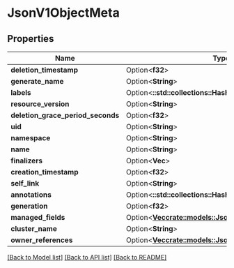 # JsonV1ObjectMeta

## Properties

Name | Type | Description | Notes
------------ | ------------- | ------------- | -------------
**deletion_timestamp** | Option<**f32**> |  | [optional]
**generate_name** | Option<**String**> |  | [optional]
**labels** | Option<**::std::collections::HashMap<String, String>**> |  | [optional]
**resource_version** | Option<**String**> |  | [optional]
**deletion_grace_period_seconds** | Option<**f32**> |  | [optional]
**uid** | Option<**String**> |  | [optional]
**namespace** | Option<**String**> |  | [optional]
**name** | Option<**String**> |  | [optional]
**finalizers** | Option<**Vec<String>**> |  | [optional]
**creation_timestamp** | Option<**f32**> |  | [optional]
**self_link** | Option<**String**> |  | [optional]
**annotations** | Option<**::std::collections::HashMap<String, String>**> |  | [optional]
**generation** | Option<**f32**> |  | [optional]
**managed_fields** | Option<[**Vec<crate::models::JsonV1ManagedFieldsEntry>**](json_V1ManagedFieldsEntry.md)> |  | [optional]
**cluster_name** | Option<**String**> |  | [optional]
**owner_references** | Option<[**Vec<crate::models::JsonV1OwnerReference>**](json_V1OwnerReference.md)> |  | [optional]

[[Back to Model list]](../README.md#documentation-for-models) [[Back to API list]](../README.md#documentation-for-api-endpoints) [[Back to README]](../README.md)


